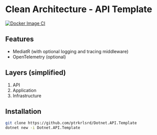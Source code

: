 # Clean Architecture - API Template
[![Docker Image CI](https://github.com/ptrkrlsrd/Dotnet.API.Template/actions/workflows/docker-image.yml/badge.svg)](https://github.com/ptrkrlsrd/Dotnet.API.Template/actions/workflows/docker-image.yml)
## Features
* MediatR (with optional logging and tracing middleware)
* OpenTelemetry (optional)
## Layers (simplified) 
1. API
2. Application
3. Infrastructure

## Installation
``` sh
git clone https://github.com/ptrkrlsrd/Dotnet.API.Template
dotnet new -i Dotnet.API.Template
```
